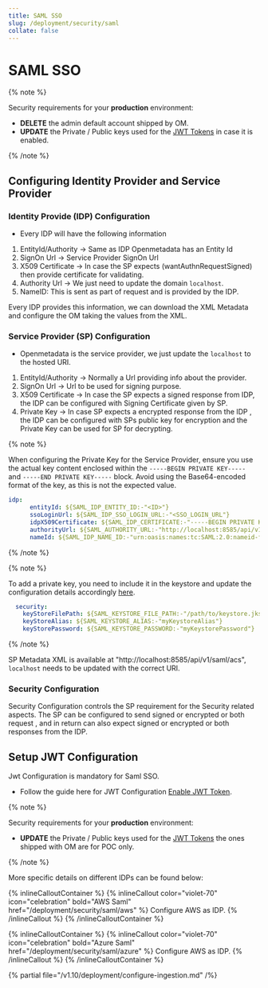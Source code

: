 ```yaml
---
title: SAML SSO
slug: /deployment/security/saml
collate: false
---
```


# SAML SSO

{% note %}

Security requirements for your **production** environment:
- **DELETE** the admin default account shipped by OM.
- **UPDATE** the Private / Public keys used for the [JWT Tokens](/deployment/security/enable-jwt-tokens) in case it is enabled.

{% /note %}

## Configuring Identity Provider and Service Provider

### Identity Provide (IDP) Configuration

- Every IDP will have the following information

1. EntityId/Authority -> Same as IDP Openmetadata has an Entity Id
2. SignOn Url -> Service Provider SignOn Url
3. X509 Certificate -> In case the SP expects (wantAuthnRequestSigned) then provide certificate for validating.
4. Authority Url -> We just need to update the domain `localhost`.
5. NameID: This is sent as part of request and is provided by the IDP.

Every IDP provides this information, we can download the XML Metadata and configure the OM taking the values from the XML.

### Service Provider (SP) Configuration

- Openmetadata is the service provider, we just update the `localhost` to the hosted URI.

1. EntityId/Authority -> Normally a Url providing info about the provider.
2. SignOn Url -> Url to be used for signing purpose.
3. X509 Certificate -> In case the SP expects a signed response from IDP, the IDP can be configured with Signing Certificate given by SP.
4. Private Key -> In case SP expects a encrypted response from the IDP , the IDP can be  configured with SPs public key for encryption and the Private Key can be used for SP for decrypting.

{% note %}

When configuring the Private Key for the Service Provider, ensure you use the actual key content enclosed within the `-----BEGIN PRIVATE KEY-----` and `-----END PRIVATE KEY-----` block. Avoid using the Base64-encoded format of the key, as this is not the expected value.

```yaml
idp:
      entityId: ${SAML_IDP_ENTITY_ID:-"<ID>"}
      ssoLoginUrl: ${SAML_IDP_SSO_LOGIN_URL:-"<SSO_LOGIN_URL"}
      idpX509Certificate: ${SAML_IDP_CERTIFICATE:-"-----BEGIN PRIVATE KEY-----<Certificate>-----END PRIVATE KEY-----"}
      authorityUrl: ${SAML_AUTHORITY_URL:-"http://localhost:8585/api/v1/saml/login"}
      nameId: ${SAML_IDP_NAME_ID:-"urn:oasis:names:tc:SAML:2.0:nameid-format:emailAddress"}
```

{% /note %}

{% note %}

To add a private key, you need to include it in the keystore and update the configuration details accordingly [here](https://github.com/open-metadata/OpenMetadata/blob/main/conf/openmetadata.yaml#L219).

```yaml
  security:
    keyStoreFilePath: ${SAML_KEYSTORE_FILE_PATH:-"/path/to/keystore.jks"}
    keyStoreAlias: ${SAML_KEYSTORE_ALIAS:-"myKeystoreAlias"}
    keyStorePassword: ${SAML_KEYSTORE_PASSWORD:-"myKeystorePassword"}
```

{% /note %}

SP Metadata XML is available at "http://localhost:8585/api/v1/saml/acs", `localhost` needs to be updated with the correct URI.

### Security Configuration

Security Configuration controls the SP requirement for the Security related aspects.
The SP can be configured to send signed or encrypted or both request , and in return can also expect 
signed or encrypted or both responses from the IDP.

## Setup JWT Configuration

Jwt Configuration is mandatory for Saml SSO.

- Follow the guide here for JWT Configuration [Enable JWT Token](/deployment/security/enable-jwt-tokens).

{% note %}

Security requirements for your **production** environment:
- **UPDATE** the Private / Public keys used for the [JWT Tokens](/deployment/security/enable-jwt-tokens) the ones shipped with OM are for POC only.

{% /note %}

More specific details on different IDPs can be found below:

{% inlineCalloutContainer %}
  {% inlineCallout
    color="violet-70"
    icon="celebration"
    bold="AWS Saml"
    href="/deployment/security/saml/aws" %}
    Configure AWS as IDP.
  {% /inlineCallout %}
{% /inlineCalloutContainer %}

{% inlineCalloutContainer %}
{% inlineCallout
color="violet-70"
icon="celebration"
bold="Azure Saml"
href="/deployment/security/saml/azure" %}
Configure AWS as IDP.
{% /inlineCallout %}
{% /inlineCalloutContainer %}

{% partial file="/v1.10/deployment/configure-ingestion.md" /%}
